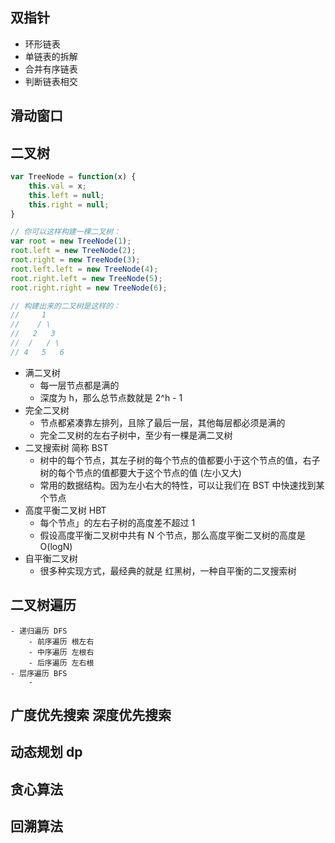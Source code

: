## 双指针
- 环形链表
- 单链表的拆解
- 合并有序链表
- 判断链表相交

## 滑动窗口

## 二叉树
```javascript
var TreeNode = function(x) {
    this.val = x;
    this.left = null;
    this.right = null;
}

// 你可以这样构建一棵二叉树：
var root = new TreeNode(1);
root.left = new TreeNode(2);
root.right = new TreeNode(3);
root.left.left = new TreeNode(4);
root.right.left = new TreeNode(5);
root.right.right = new TreeNode(6);

// 构建出来的二叉树是这样的：
//     1
//    / \
//   2   3
//  /   / \
// 4   5   6
```
- 满二叉树
    - 每一层节点都是满的
    - 深度为 h，那么总节点数就是 2^h - 1
- 完全二叉树
    - 节点都紧凑靠左排列，且除了最后一层，其他每层都必须是满的
    - 完全二叉树的左右子树中，至少有一棵是满二叉树
- 二叉搜索树 简称 BST
    - 树中的每个节点，其左子树的每个节点的值都要小于这个节点的值，右子树的每个节点的值都要大于这个节点的值 (左小又大)
    - 常用的数据结构。因为左小右大的特性，可以让我们在 BST 中快速找到某个节点
- 高度平衡二叉树 HBT
    - 每个节点」的左右子树的高度差不超过 1
    - 假设高度平衡二叉树中共有 N 个节点，那么高度平衡二叉树的高度是 O(logN)
- 自平衡二叉树
    - 很多种实现方式，最经典的就是 红黑树，一种自平衡的二叉搜索树
## 二叉树遍历
    - 递归遍历 DFS
        - 前序遍历 根左右
        - 中序遍历 左根右
        - 后序遍历 左右根
    - 层序遍历 BFS
        - 

## 广度优先搜索 深度优先搜索

## 动态规划 dp

## 贪心算法

## 回溯算法